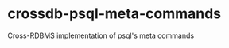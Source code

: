 crossdb-psql-meta-commands
==========================

Cross-RDBMS implementation of psql's meta commands